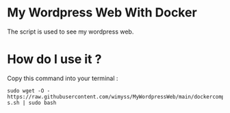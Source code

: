 # My Wordpress Web With Docker

The script is used to see my wordpress web.

# How do I use it ?

Copy this command into your terminal : 

```
sudo wget -O - https://raw.githubusercontent.com/wimyss/MyWordpressWeb/main/dockercompose-s.sh | sudo bash
```
